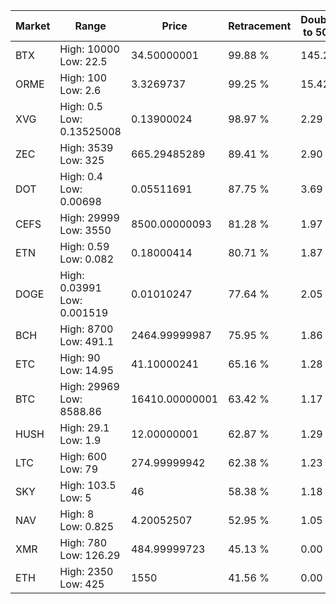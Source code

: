 | Market | Range | Price| Retracement | Doubles to 50% |
| --- | --- | --- | --- | --- |
| BTX | High: 10000<br />Low: 22.5 | 34.50000001 | 99.88 % | 145.25 |
| ORME | High: 100<br />Low: 2.6 | 3.3269737 | 99.25 % | 15.42 |
| XVG | High: 0.5<br />Low: 0.13525008 | 0.13900024 | 98.97 % | 2.29 |
| ZEC | High: 3539<br />Low: 325 | 665.29485289 | 89.41 % | 2.90 |
| DOT | High: 0.4<br />Low: 0.00698 | 0.05511691 | 87.75 % | 3.69 |
| CEFS | High: 29999<br />Low: 3550 | 8500.00000093 | 81.28 % | 1.97 |
| ETN | High: 0.59<br />Low: 0.082 | 0.18000414 | 80.71 % | 1.87 |
| DOGE | High: 0.03991<br />Low: 0.001519 | 0.01010247 | 77.64 % | 2.05 |
| BCH | High: 8700<br />Low: 491.1 | 2464.99999987 | 75.95 % | 1.86 |
| ETC | High: 90<br />Low: 14.95 | 41.10000241 | 65.16 % | 1.28 |
| BTC | High: 29969<br />Low: 8588.86 | 16410.00000001 | 63.42 % | 1.17 |
| HUSH | High: 29.1<br />Low: 1.9 | 12.00000001 | 62.87 % | 1.29 |
| LTC | High: 600<br />Low: 79 | 274.99999942 | 62.38 % | 1.23 |
| SKY | High: 103.5<br />Low: 5 | 46 | 58.38 % | 1.18 |
| NAV | High: 8<br />Low: 0.825 | 4.20052507 | 52.95 % | 1.05 |
| XMR | High: 780<br />Low: 126.29 | 484.99999723 | 45.13 % | 0.00 |
| ETH | High: 2350<br />Low: 425 | 1550 | 41.56 % | 0.00 |

